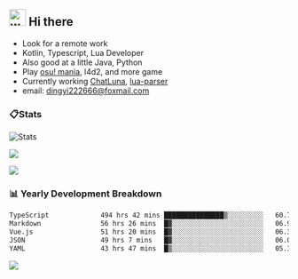 ## <img alt="wave" src="https://raw.githubusercontent.com/MartinHeinz/MartinHeinz/master/wave.gif" width="30px"> Hi there

- Look for a remote work
- Kotlin, Typescript, Lua Developer
- Also good at a little Java, Python
- Play [osu! mania](https://osu.ppy.sh/users/29808669), l4d2, and more game
- Currently working [ChatLuna](https://github.com/ChatLunaLab), [lua-parser](https://github.com/dingyi222666/lua-parser)
- email: [dingyi222666@foxmail.com](mailto:dingyi222666@foxmail.com)

### 📋Stats

![Stats](https://github-readme-stats.vercel.app/api?username=dingyi222666&show_icons=true&icon_color=47A69E&title_color=47A69E&count_private=true)    

![](https://api.githubtrends.io/user/svg/dingyi222666/langs?time_range=one_year&include_private=True&loc_metric=changed&theme=classic)

![](http://github-profile-summary-cards.vercel.app/api/cards/productive-time?username=dingyi222666&theme=nord_dark&utcOffset=8)

### 📊 Yearly Development Breakdown

<!--START_SECTION:waka-->

```txt
TypeScript             494 hrs 42 mins ███████████████▒░░░░░░░░░   60.73 %
Markdown               56 hrs 26 mins  █▓░░░░░░░░░░░░░░░░░░░░░░░   06.93 %
Vue.js                 51 hrs 20 mins  █▓░░░░░░░░░░░░░░░░░░░░░░░   06.30 %
JSON                   49 hrs 7 mins   █▓░░░░░░░░░░░░░░░░░░░░░░░   06.03 %
YAML                   43 hrs 47 mins  █▒░░░░░░░░░░░░░░░░░░░░░░░   05.38 %
```

<!--END_SECTION:waka-->

![](https://komarev.com/ghpvc/?username=dingyi222666)
